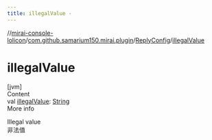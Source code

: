 ```yaml
---
title: illegalValue -
---
```

//[mirai-console-lolicon](../../../index.md)/[com.github.samarium150.mirai.plugin](../index.md)/[ReplyConfig](index.md)/[illegalValue](illegal-value.md)



# illegalValue  
[jvm]  
Content  
val [illegalValue](illegal-value.md): [String](https://kotlinlang.org/api/latest/jvm/stdlib/kotlin/-string/index.html)  
More info  


Illegal value <br> 非法值

  



